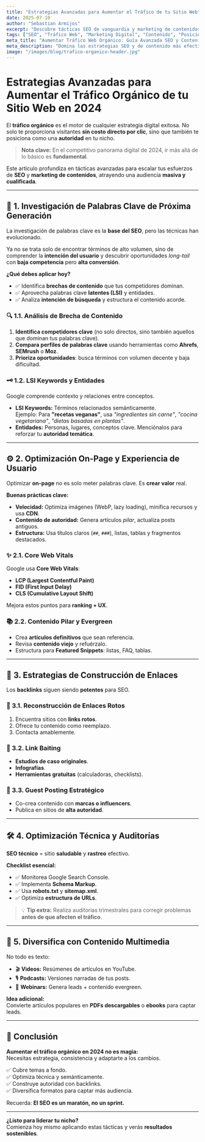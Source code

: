 ```yaml
---
title: "Estrategias Avanzadas para Aumentar el Tráfico de tu Sitio Web"
date: 2025-07-10
author: "Sebastian Armijos"
excerpt: "Descubre tácticas SEO de vanguardia y marketing de contenidos innovadoras para disparar el tráfico orgánico de tu sitio web y atraer a tu audiencia ideal. ¡Impulsa tu presencia online hoy mismo!"
tags: ["SEO", "Tráfico Web", "Marketing Digital", "Contenido", "Posicionamiento Web", "Orgánico"]
meta_title: "Aumentar Tráfico Web Orgánico: Guía Avanzada SEO y Contenidos 2024"
meta_description: "Domina las estrategias SEO y de contenido más efectivas para incrementar el tráfico orgánico de tu sitio web. Optimización on-page, construcción de enlaces, y más para tu éxito digital."
image: "/images/blog/trafico-organico-header.jpg"
---
```


# Estrategias **Avanzadas** para Aumentar el Tráfico Orgánico de tu Sitio Web en 2024

El **tráfico orgánico** es el motor de cualquier estrategia digital exitosa. No solo te proporciona visitantes **sin costo directo por clic**, sino que también te posiciona como una **autoridad** en tu nicho.

> **Nota clave:** En el competitivo panorama digital de 2024, ir más allá de lo básico es **fundamental**.

Este artículo profundiza en tácticas avanzadas para escalar tus esfuerzos de **SEO** y **marketing de contenidos**, atrayendo una audiencia **masiva y cualificada**.

---

## 🚀 1. Investigación de Palabras Clave de Próxima Generación

La investigación de palabras clave es la **base del SEO**, pero las técnicas han evolucionado.

Ya no se trata solo de encontrar términos de alto volumen, sino de comprender la **intención del usuario** y descubrir oportunidades _long-tail_ con **baja competencia** pero **alta conversión**.

**¿Qué debes aplicar hoy?**

- ✅ Identifica **brechas de contenido** que tus competidores dominan.
- ✅ Aprovecha palabras clave **latentes (LSI)** y entidades.
- ✅ Analiza **intención de búsqueda** y estructura el contenido acorde.

### 🔍 1.1. Análisis de Brecha de Contenido

1. **Identifica competidores clave** (no solo directos, sino también aquellos que dominan tus palabras clave).
2. **Compara perfiles de palabras clave** usando herramientas como **Ahrefs**, **SEMrush** o **Moz**.
3. **Prioriza oportunidades**: busca términos con volumen decente y baja dificultad.

### 🗝️ 1.2. LSI Keywords y Entidades

Google comprende contexto y relaciones entre conceptos.

- **LSI Keywords:** Términos relacionados semánticamente.  
  Ejemplo: Para **"recetas veganas"**, usa _"ingredientes sin carne"_, _"cocina vegetariana"_, _"dietas basadas en plantas"_.
- **Entidades:** Personas, lugares, conceptos clave. Menciónalos para reforzar tu **autoridad temática**.

---

## ⚙️ 2. Optimización **On-Page** y Experiencia de Usuario

Optimizar **on-page** no es solo meter palabras clave. Es **crear valor** real.

**Buenas prácticas clave:**

- **Velocidad:** Optimiza imágenes (WebP, lazy loading), minifica recursos y usa **CDN**.
- **Contenido de autoridad:** Genera artículos _pilar_, actualiza posts antiguos.
- **Estructura:** Usa títulos claros (`##`, `###`), listas, tablas y fragmentos destacados.

### ✨ 2.1. Core Web Vitals

Google usa **Core Web Vitals**:  
- **LCP (Largest Contentful Paint)**  
- **FID (First Input Delay)**  
- **CLS (Cumulative Layout Shift)**

Mejora estos puntos para **ranking + UX**.

### 📚 2.2. Contenido Pilar y Evergreen

- Crea **artículos definitivos** que sean referencia.
- Revisa **contenido viejo** y refuérzalo.
- Estructura para **Featured Snippets**: listas, FAQ, tablas.

---

## 🔗 3. Estrategias de Construcción de Enlaces

Los **backlinks** siguen siendo **potentes** para SEO.

### 🔄 3.1. Reconstrucción de Enlaces Rotos

1. Encuentra sitios con **links rotos**.
2. Ofrece tu contenido como reemplazo.
3. Contacta amablemente.

### 🎯 3.2. Link Baiting

- **Estudios de caso originales**.
- **Infografías**.
- **Herramientas gratuitas** (calculadoras, checklists).

### 🤝 3.3. Guest Posting Estratégico

- Co-crea contenido con **marcas o influencers**.
- Publica en sitios de **alta autoridad**.

---

## 🛠️ 4. Optimización Técnica y Auditorías

**SEO técnico** = sitio **saludable** y **rastreo** efectivo.

**Checklist esencial:**

- ✅ Monitorea Google Search Console.
- ✅ Implementa **Schema Markup**.
- ✅ Usa **robots.txt** y **sitemap.xml**.
- ✅ Optimiza **estructura de URLs**.

> 💡 **Tip extra:** Realiza auditorías trimestrales para corregir problemas **antes de que afecten el tráfico**.

---

## 🎥 5. Diversifica con Contenido Multimedia

No todo es texto:

- 🎬 **Videos:** Resúmenes de artículos en YouTube.
- 🎙️ **Podcasts:** Versiones narradas de tus posts.
- 🧩 **Webinars:** Genera leads + contenido evergreen.

**Idea adicional:**  
Convierte artículos populares en **PDFs descargables** o **ebooks** para captar leads.

---

## 🎯 Conclusión

**Aumentar el tráfico orgánico en 2024 no es magia:**  
Necesitas estrategia, consistencia y adaptarte a los cambios.

✅ Cubre temas a fondo.  
✅ Optimiza técnica y semánticamente.  
✅ Construye autoridad con backlinks.  
✅ Diversifica formatos para captar más audiencia.

Recuerda: **El SEO es un maratón, no un sprint.**

---

**¿Listo para liderar tu nicho?**  
Comienza hoy mismo aplicando estas tácticas y verás **resultados sostenibles**.

